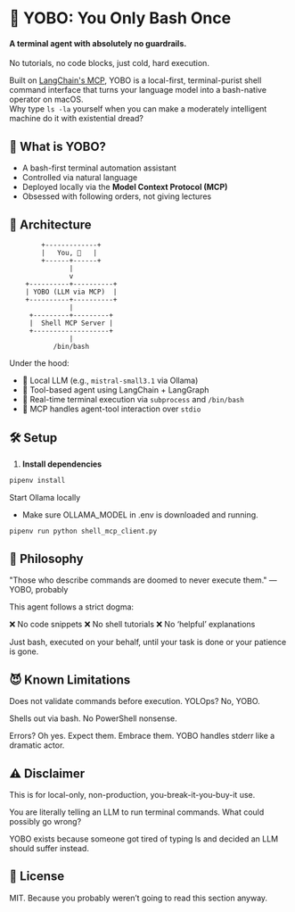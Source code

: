 # 🧨 YOBO: You Only Bash Once

#### A terminal agent with absolutely no guardrails.
No tutorials, no code blocks, just cold, hard execution.  

Built on [LangChain's MCP](https://github.com/langchain-ai/langchain), YOBO is a local-first, terminal-purist shell command interface that turns your language model into a bash-native operator on macOS.  
Why type `ls -la` yourself when you can make a moderately intelligent machine do it with existential dread?

## 🚀 What is YOBO?

- A bash-first terminal automation assistant
- Controlled via natural language
- Deployed locally via the **Model Context Protocol (MCP)**
- Obsessed with following orders, not giving lectures


## 🧠 Architecture
```
        +-------------+
        |   You, 👑   |
        +------+------+
               |
               v
    +----------+----------+
    | YOBO (LLM via MCP)  |
    +----------+----------+
               |
     +---------+---------+
     |  Shell MCP Server |
     +-------------------+
               |
           /bin/bash
```

Under the hood:

- 🧠 Local LLM (e.g., `mistral-small3.1` via Ollama)
- 🧪 Tool-based agent using LangChain + LangGraph
- 🔨 Real-time terminal execution via `subprocess` and `/bin/bash`
- 🎯 MCP handles agent-tool interaction over `stdio`

## 🛠️ Setup

1. **Install dependencies**

```bash
pipenv install
```
Start Ollama locally
* Make sure OLLAMA_MODEL in .env is downloaded and running.
```bash
pipenv run python shell_mcp_client.py
```

## 🧱 Philosophy
"Those who describe commands are doomed to never execute them."
— YOBO, probably

This agent follows a strict dogma:

❌ No code snippets
❌ No shell tutorials
❌ No ‘helpful’ explanations

Just bash, executed on your behalf, until your task is done or your patience is gone.

## 😈 Known Limitations
Does not validate commands before execution. YOLOps? No, YOBO.

Shells out via bash. No PowerShell nonsense.

Errors? Oh yes. Expect them. Embrace them. YOBO handles stderr like a dramatic actor.

## ⚠️ Disclaimer

This is for local-only, non-production, you-break-it-you-buy-it use.

You are literally telling an LLM to run terminal commands. What could possibly go wrong?

YOBO exists because someone got tired of typing ls and decided an LLM should suffer instead.

## 📎 License
MIT. Because you probably weren’t going to read this section anyway.